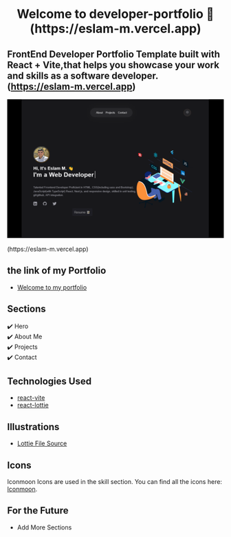 <h1 align="center">
  Welcome to developer-portfolio 👋
  (https://eslam-m.vercel.app)
</h1>



## FrontEnd Developer Portfolio Template built with React + Vite,that helps you showcase your work and skills as a software developer.(https://eslam-m.vercel.app)

<p align="center">
  <kbd>
    <img src="./preview.png"></img>
  </kbd>
</p>(https://eslam-m.vercel.app)

## the link of my Portfolio
- <a href="https://eslam-m.vercel.app/" target="_blank">Welcome to my portfolio</a>

## Sections

✔️ Hero\
✔️ About Me\
✔️ Projects\
✔️ Contact

## Technologies Used

- [react-vite](https://vitejs.dev/guide/)
- [react-lottie](https://www.npmjs.com/package/react-lottie)



## Illustrations

- [Lottie File Source](https://lottiefiles.com)

## Icons

Iconmoon Icons are used in the skill section. You can find all the icons here: [Iconmoon](https://icomoon.io).

## For the Future

- Add More Sections